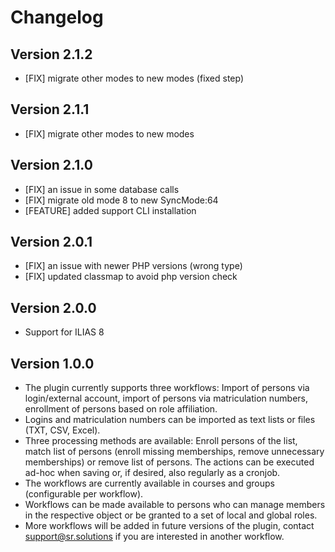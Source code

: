 # Changelog

## Version 2.1.2
- [FIX] migrate other modes to new modes (fixed step)

## Version 2.1.1
- [FIX] migrate other modes to new modes

## Version 2.1.0
- [FIX] an issue in some database calls
- [FIX] migrate old mode 8 to new SyncMode:64
- [FEATURE] added support CLI installation

## Version 2.0.1
- [FIX] an issue with newer PHP versions (wrong type)
- [FIX] updated classmap to avoid php version check

## Version 2.0.0
- Support for ILIAS 8

## Version 1.0.0

- The plugin currently supports three workflows: Import of persons via login/external account, import of persons via matriculation numbers, enrollment of persons based on role affiliation.
- Logins and matriculation numbers can be imported as text lists or files (TXT, CSV, Excel).
- Three processing methods are available: Enroll persons of the list, match list of persons (enroll missing memberships, remove unnecessary memberships) or remove list of persons.
  The actions can be executed ad-hoc when saving or, if desired, also regularly as a cronjob.
- The workflows are currently available in courses and groups (configurable per workflow).
- Workflows can be made available to persons who can manage members in the respective object or be granted to a set of local and global roles.
- More workflows will be added in future versions of the plugin, contact support@sr.solutions if you are interested in another workflow.


